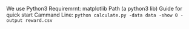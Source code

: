 We use Python3
Requiremrnt:
matplotlib
Path (a python3 lib)
Guide for quick start Cammand Line:
```python calculate.py -data data -show 0 -output reward.csv```
